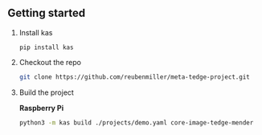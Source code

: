 ## Getting started

1. Install kas

    ```
    pip install kas
    ```

2. Checkout the repo

    ```sh
    git clone https://github.com/reubenmiller/meta-tedge-project.git
    ```

3. Build the project

    **Raspberry Pi**

    ```sh
    python3 -m kas build ./projects/demo.yaml core-image-tedge-mender
    ```
